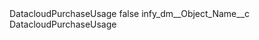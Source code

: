 <?xml version="1.0" encoding="UTF-8"?>
<CustomMetadata xmlns="http://soap.sforce.com/2006/04/metadata" xmlns:xsi="http://www.w3.org/2001/XMLSchema-instance" xmlns:xsd="http://www.w3.org/2001/XMLSchema">
    <label>DatacloudPurchaseUsage</label>
    <protected>false</protected>
    <values>
        <field>infy_dm__Object_Name__c</field>
        <value xsi:type="xsd:string">DatacloudPurchaseUsage</value>
    </values>
</CustomMetadata>
